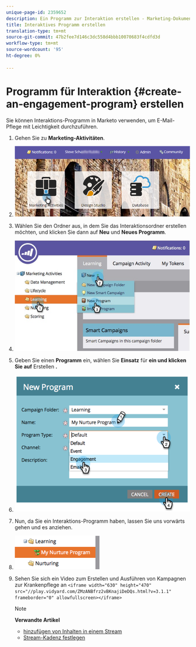 ```yaml
---
unique-page-id: 2359652
description: Ein Programm zur Interaktion erstellen - Marketing-Dokumente - Produktdokumentation
title: Interaktives Programm erstellen
translation-type: tm+mt
source-git-commit: 47b2fee7d146c3dc558d4bbb10070683f4cdfd3d
workflow-type: tm+mt
source-wordcount: '95'
ht-degree: 0%

---
```



# Programm für Interaktion {#create-an-engagement-program} erstellen

Sie können Interaktions-Programm in Marketo verwenden, um E-Mail-Pflege mit Leichtigkeit durchzuführen.

1. Gehen Sie zu **Marketing-Aktivitäten**.
1. ![](assets/login-marketing-activities.png)

1. Wählen Sie den Ordner aus, in dem Sie das Interaktionsordner erstellen möchten, und klicken Sie dann auf **Neu** und **Neues Programm**.
1. ![](assets/newprogramlifecycle.jpg)

1. Geben Sie einen **Programm** ein, wählen Sie **Einsatz** für **ein und klicken Sie auf** Erstellen **.**
1. ![](assets/image2014-9-15-15-3a35-3a32.png)

1. Nun, da Sie ein Interaktions-Programm haben, lassen Sie uns vorwärts gehen und es anziehen.
1. ![](assets/image2014-9-15-15-3a35-3a38.png)

1. Sehen Sie sich ein Video zum Erstellen und Ausführen von Kampagnen zur Krankenpflege an
   `<iframe width="630" height="470" src="//play.vidyard.com/ZMzANBfrz2vBKnajiDeDQs.html?v=3.1.1" frameborder="0" allowfullscreen></iframe>`

   >[!NOTE]
   >
   >**Verwandte Artikel**
   >
   >    
   >    
   >    * [hinzufügen von Inhalten in einem Stream](add-content-to-a-stream.md)
   >    * [Stream-Kadenz festlegen](../../../../product-docs/email-marketing/drip-nurturing/engagement-program-streams/set-stream-cadence.md)


